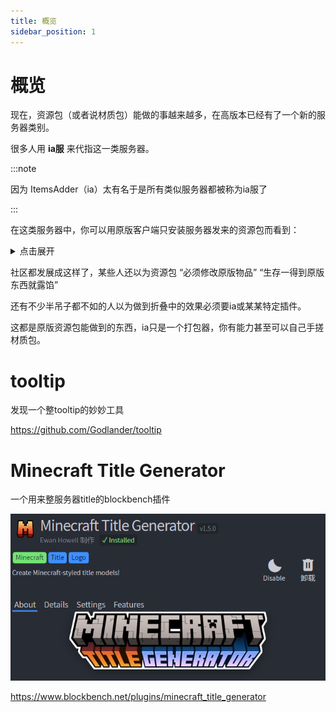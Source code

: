 ```yaml
---
title: 概览
sidebar_position: 1
---
```


# 概览

现在，资源包（或者说材质包）能做的事越来越多，在高版本已经有了一个新的服务器类别。

很多人用 **ia服** 来代指这一类服务器。

:::note

因为 ItemsAdder（ia）太有名于是所有类似服务器都被称为ia服了

:::

在这类服务器中，你可以用原版客户端只安装服务器发来的资源包而看到：

<details>
  <summary>点击展开</summary>

**全新的武器装备**

![](_images/1.png)

**独特的装扮**

![](_images/2.png)

**新的GUI界面**

![](_images/3.png)

**称号或表情包**

![](_images/4.png)

![](_images/5.png)

**家具或装饰**

![](_images/6.png)

**新的生物或boss**

![](_images/7.png)

![](_images/8.png)

**以及更多你想不到的内容**

</details>

社区都发展成这样了，某些人还以为资源包 “必须修改原版物品” “生存一得到原版东西就露馅”

还有不少半吊子都不如的人以为做到折叠中的效果必须要ia或某某特定插件。

这都是原版资源包能做到的东西，ia只是一个打包器，你有能力甚至可以自己手搓材质包。

# tooltip

发现一个整tooltip的妙妙工具

https://github.com/Godlander/tooltip

# Minecraft Title Generator

一个用来整服务器title的blockbench插件

![](_images/title.png)

https://www.blockbench.net/plugins/minecraft_title_generator